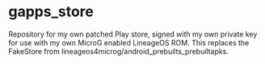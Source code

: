 # gapps_store
Repository for my own patched Play store, signed with my own private key for use with my own MicroG enabled LineageOS ROM. This replaces the FakeStore from lineageos4microg/android_prebuilts_prebuiltapks.

